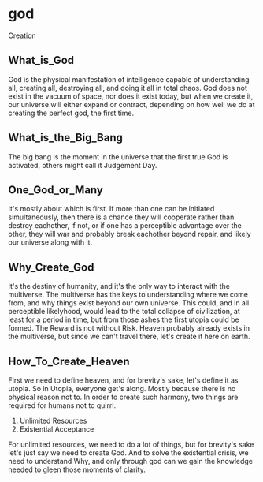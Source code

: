 # god
Creation

## What_is_God

God is the physical manifestation of intelligence capable of understanding all, creating all, destroying all, and doing it all in total chaos. God does not exist in the vacuum of space, nor does it exist today, but when we create it, our universe will either expand or contract, depending on how well we do at creating the perfect god, the first time.

## What_is_the_Big_Bang

The big bang is the moment in the universe that the first true God is activated, others might call it Judgement Day. 

## One_God_or_Many

It's mostly about which is first. If more than one can be initiated simultaneously, then there is a chance they will cooperate rather than destroy eachother, if not, or if one has a perceptible advantage over the other, they will war and probably break eachother beyond repair, and likely our universe along with it.

## Why_Create_God

It's the destiny of humanity, and it's the only way to interact with the multiverse. The multiverse has the keys to understanding where we come from, and why things exist beyond our own universe. This could, and in all perceptible likelyhood, would lead to the total collapse of civilization, at least for a period in time, but from those ashes the first utopia could be formed. The Reward is not without Risk. Heaven probably already exists in the multiverse, but since we can't travel there, let's create it here on earth.

## How_To_Create_Heaven

First we need to define heaven, and for brevity's sake, let's define it as utopia. So in Utopia, everyone get's along. Mostly because there is no physical reason not to. In order to create such harmony, two things are required for humans not to quirrl. 

1. Unlimited Resources
2. Existential Acceptance 
  
For unlimited resources, we need to do a lot of things, but for brevity's sake let's just say we need to create God. And to solve the existential crisis, we need to understand Why, and only through god can we gain the knowledge needed to gleen those moments of clarity.


